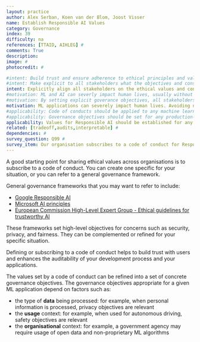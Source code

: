 ```yaml
---
layout: practice
author: Alex Serban, Koen van der Blom, Joost Visser
name: Establish Responsible AI Values
category: Governance
index: 39
difficulty: na
references: [TTAID, AIHLEG] #
comments: True
description:
image: #
photocredit: #

#intent: Build trust and ensure adherence to ethical principles and values. #
#intent: Make explicit to all stakeholders what the objectives and constraints of your ML application are #
intent: Explicitly align all stakeholders on the ethical values and constraints of your ML application
#motivation: ML and AI can severly impact human lives, usually without  malicious intentions.   #
#motivation: By setting explicit goverance objectives, all stakeholders can align on the constraints and goals that the team and their product can be held accountable for. #
motivation: ML applications can severely impact human lives. Avoiding negative impacts, even without malicious intent, requires all stakeholders to operate according to the same ethical values.
#applicability: Code of conducts should be applied to any machine learning application. #
#applicability: Governance objectives should be set for any production-level ML application.
applicability: Values for Responsible AI should be established for any ML application.
related: [tradeoff,audits,interpretable] #
dependencies: #
survey_question: Q99 #
survey_item: Our organisation subscribes to a code of conduct for Responsible AI.
---
```


A good starting point for sharing ethical values across organisations is to subscribe to a code of conduct. You can create one specific for your situation, or you can refer to a general governance framework.

General governance frameworks that you may want to refer to include:
- [Google Responsible AI](https://ai.google/responsibilities/responsible-ai-practices)
- [Microsoft AI principles](https://www.microsoft.com/en-us/ai/responsible-ai)
- [European Commission High-Level Expert Group - Ethical guidelines for trustworthy AI](https://ec.europa.eu/digital-single-market/en/news/ethics-guidelines-trustworthy-ai)

These frameworks set high-level objectives for concerns such as security, privacy, and fairness. They can be complemented or refined for your specific situation.

Defining or subscribing to a code of conduct helps to build trust with users and enhances the auditability of your development process and your applications.

The values set by a code of conduct can be refined into a set of concrete governance objectives.
The governance objectives appropriate for a given ML application depend on factors such as:
- the type of **data** being processed: for example, when personal information is processed, privacy objectives are relevant
- the **usage** context: for example, when used for autonomous driving, safety objectives are relevant
- the **organisational** context: for example, a government agency may require usage of open data and non-proprietary ML algorithms

